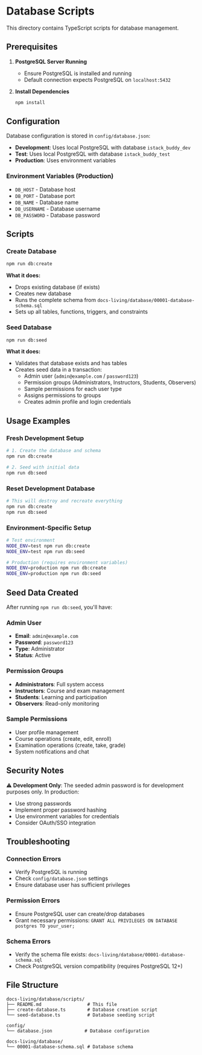# Database Scripts

This directory contains TypeScript scripts for database management.

## Prerequisites

1. **PostgreSQL Server Running**

   - Ensure PostgreSQL is installed and running
   - Default connection expects PostgreSQL on `localhost:5432`

2. **Install Dependencies**
   ```bash
   npm install
   ```

## Configuration

Database configuration is stored in `config/database.json`:

- **Development**: Uses local PostgreSQL with database `istack_buddy_dev`
- **Test**: Uses local PostgreSQL with database `istack_buddy_test`
- **Production**: Uses environment variables

### Environment Variables (Production)

- `DB_HOST` - Database host
- `DB_PORT` - Database port
- `DB_NAME` - Database name
- `DB_USERNAME` - Database username
- `DB_PASSWORD` - Database password

## Scripts

### Create Database

```bash
npm run db:create
```

**What it does:**

- Drops existing database (if exists)
- Creates new database
- Runs the complete schema from `docs-living/database/00001-database-schema.sql`
- Sets up all tables, functions, triggers, and constraints

### Seed Database

```bash
npm run db:seed
```

**What it does:**

- Validates that database exists and has tables
- Creates seed data in a transaction:
  - Admin user (`admin@example.com` / `password123`)
  - Permission groups (Administrators, Instructors, Students, Observers)
  - Sample permissions for each user type
  - Assigns permissions to groups
  - Creates admin profile and login credentials

## Usage Examples

### Fresh Development Setup

```bash
# 1. Create the database and schema
npm run db:create

# 2. Seed with initial data
npm run db:seed
```

### Reset Development Database

```bash
# This will destroy and recreate everything
npm run db:create
npm run db:seed
```

### Environment-Specific Setup

```bash
# Test environment
NODE_ENV=test npm run db:create
NODE_ENV=test npm run db:seed

# Production (requires environment variables)
NODE_ENV=production npm run db:create
NODE_ENV=production npm run db:seed
```

## Seed Data Created

After running `npm run db:seed`, you'll have:

### Admin User

- **Email**: `admin@example.com`
- **Password**: `password123`
- **Type**: Administrator
- **Status**: Active

### Permission Groups

- **Administrators**: Full system access
- **Instructors**: Course and exam management
- **Students**: Learning and participation
- **Observers**: Read-only monitoring

### Sample Permissions

- User profile management
- Course operations (create, edit, enroll)
- Examination operations (create, take, grade)
- System notifications and chat

## Security Notes

⚠️ **Development Only**: The seeded admin password is for development purposes only. In production:

- Use strong passwords
- Implement proper password hashing
- Use environment variables for credentials
- Consider OAuth/SSO integration

## Troubleshooting

### Connection Errors

- Verify PostgreSQL is running
- Check `config/database.json` settings
- Ensure database user has sufficient privileges

### Permission Errors

- Ensure PostgreSQL user can create/drop databases
- Grant necessary permissions: `GRANT ALL PRIVILEGES ON DATABASE postgres TO your_user;`

### Schema Errors

- Verify the schema file exists: `docs-living/database/00001-database-schema.sql`
- Check PostgreSQL version compatibility (requires PostgreSQL 12+)

## File Structure

```
docs-living/database/scripts/
├── README.md                 # This file
├── create-database.ts        # Database creation script
└── seed-database.ts          # Database seeding script

config/
└── database.json            # Database configuration

docs-living/database/
└── 00001-database-schema.sql # Database schema
```
